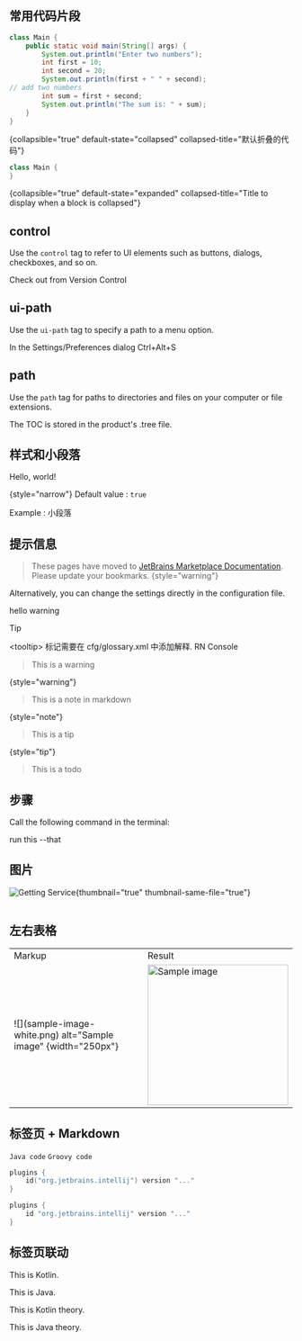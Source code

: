 [//]: # (title: Demo)
[//]: # (<excerpt>标签页等功能演示.</excerpt>)


## 常用代码片段
```java
class Main {
    public static void main(String[] args) {
        System.out.println("Enter two numbers");
        int first = 10;
        int second = 20;
        System.out.println(first + " " + second);
// add two numbers
        int sum = first + second;
        System.out.println("The sum is: " + sum);
    }
}
```
{collapsible="true" default-state="collapsed"
collapsed-title="默认折叠的代码"}


```java
class Main {
}
```
{collapsible="true" default-state="expanded"
collapsed-title="Title to display when a block is collapsed"}


## control

Use the `control` tag to refer to UI elements such as buttons, dialogs, checkboxes, and so on.


<control>
Check out from Version Control
</control>

## ui-path

Use the `ui-path` tag to specify a path to a menu option.

In the <ui-path>Settings/Preferences</ui-path> dialog <shortcut>Ctrl+Alt+S</shortcut>

## path

Use the `path` tag for paths to directories and files on your computer or file extensions.

The TOC is stored in the product's
<path>.tree</path> file.

## 样式和小段落
<format style="bold" color="Red">Hello, world!</format>

{style="narrow"}
Default value
: `true`

Example
: 小段落

## 提示信息

> These pages have moved to [JetBrains Marketplace Documentation](https://plugins.jetbrains.com/docs/marketplace). Please update your bookmarks.
> {style="warning"}

<tip>Alternatively, you can change the settings directly in the configuration file.</tip>

<note>
    hello
</note>
<warning>warning</warning>

<tip>Tip</tip>

&lt;tooltip&gt; 标记需要在 <path>cfg/glossary.xml</path> 中添加解释.
<tooltip term="RN">RN Console</tooltip>

> This is a warning
>
{style="warning"}

> This is a note in markdown
>
{style="note"}

> This is a tip
>
{style="tip"}

> This is a todo
>
>

## 步骤
<procedure title="步骤" collapsible="true">
    <step>
        <p>
            Call the following command in the terminal:
        </p>
        <code-block lang="bash">
            run this --that
        </code-block>
    </step>
</procedure>

## 图片
![Getting Service](rnconsole-install-dark.png){thumbnail="true" thumbnail-same-file="true"}

<img src="screenshot_.gif" alt="" />

[//]: # (![Screenshot]&#40;screenshot_.gif&#41;&#41;{width="32" animated="true"  alt="Alt" border-effect="rounded" thumbnail="true" thumbnail-same-file="true"})

## 左右表格
<table>
            <tr>
                <td width="50%">Markup</td>
                <td width="50%">Result</td>
            </tr>
            <tr>
                <td>
                    <code-block>
                        ![](sample-image-white.png) alt="Sample image"  {width="250px"}
                    </code-block>
                </td>
                <td>
                    <img src="screenshot_.gif" alt="Sample image" width="250"/>
                </td>
            </tr>
</table>

## 标签页 + Markdown
<tabs>
    <code lang="java">Java code</code>
    <code lang="groovy">Groovy code</code>
</tabs>


<tabs group="languages">
<tab title="Kotlin" group-key="kotlin">

```kotlin
plugins {
    id("org.jetbrains.intellij") version "..."
}
```

</tab>
<tab title="Groovy" group-key="groovy">

```groovy
plugins {
    id "org.jetbrains.intellij" version "..."
}
```

</tab>
</tabs>

## 标签页联动

<tabs group="languages">
    <tab title="Kotlin" group-key="kotlin">
        <p>This is Kotlin.</p>
    </tab>
    <tab title="Java" group-key="java">
        <p>This is Java.</p>
    </tab>
</tabs>

<tabs  group="languages">
    <tab title="Kotlin Theory" group-key="kotlin">
        <p>This is Kotlin theory.</p>
    </tab>
    <tab title="Java Theory" group-key="java">
        <p>This is Java theory.</p>
    </tab>
</tabs>
